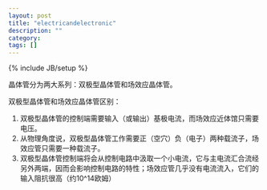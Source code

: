 ```yaml
---
layout: post
title: "electricandelectronic"
description: ""
category: 
tags: []
---
```

{% include JB/setup %}

晶体管分为两大系列：双极型晶体管和场效应晶体管。

双极型晶体管和场效应晶体管区别：

1. 双极型晶体管的控制端需要输入（或输出）基极电流，而场效应近体馆只需要电压。
2. 从物理角度说，双极型晶体管工作需要正（空穴）负（电子）两种载流子，场效应管只需要一种载流子。
3. 双极型晶体管控制端将会从控制电路中汲取一个小电流，它与主电流汇合流经另外两端，因而会影响控制电路的特性；场效应管几乎没有电流流入，它们的输入阻抗很高（约10^14欧姆）

